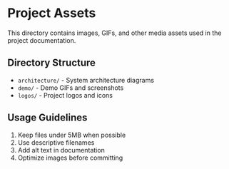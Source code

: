 # Project Assets

This directory contains images, GIFs, and other media assets used in the project documentation.

## Directory Structure

- `architecture/` - System architecture diagrams
- `demo/` - Demo GIFs and screenshots
- `logos/` - Project logos and icons

## Usage Guidelines

1. Keep files under 5MB when possible
2. Use descriptive filenames
3. Add alt text in documentation
4. Optimize images before committing
